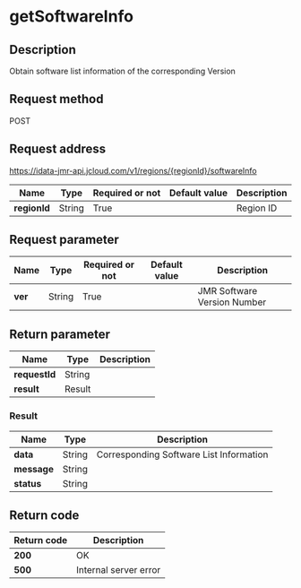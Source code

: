 # getSoftwareInfo


## Description
Obtain software list information of the corresponding Version

## Request method
POST

## Request address
https://idata-jmr-api.jcloud.com/v1/regions/{regionId}/softwareInfo

|Name|Type|Required or not|Default value|Description|
|---|---|---|---|---|
|**regionId**|String|True||Region ID|

## Request parameter
|Name|Type|Required or not|Default value|Description|
|---|---|---|---|---|
|**ver**|String|True||JMR Software Version Number|


## Return parameter
|Name|Type|Description|
|---|---|---|
|**requestId**|String||
|**result**|Result||


### Result
|Name|Type|Description|
|---|---|---|
|**data**|String|Corresponding Software List Information|
|**message**|String||
|**status**|String||

## Return code
|Return code|Description|
|---|---|
|**200**|OK|
|**500**|Internal server error|
